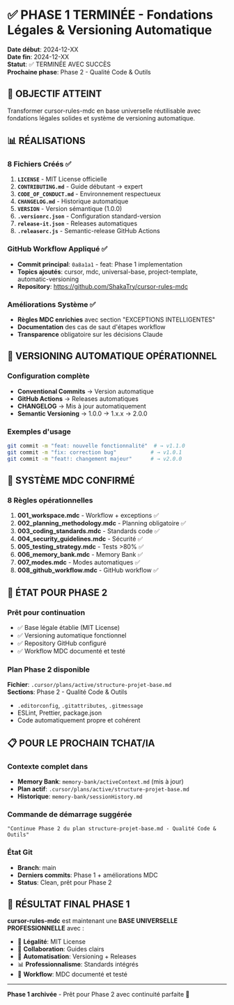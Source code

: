 # ✅ PHASE 1 TERMINÉE - Fondations Légales & Versioning Automatique

**Date début**: 2024-12-XX  
**Date fin**: 2024-12-XX  
**Statut**: ✅ TERMINÉE AVEC SUCCÈS  
**Prochaine phase**: Phase 2 - Qualité Code & Outils

## 🎯 OBJECTIF ATTEINT

Transformer cursor-rules-mdc en base universelle réutilisable avec fondations légales solides et système de versioning automatique.

## 📊 RÉALISATIONS

### **8 Fichiers Créés** ✅

1. **`LICENSE`** - MIT License officielle
2. **`CONTRIBUTING.md`** - Guide débutant → expert
3. **`CODE_OF_CONDUCT.md`** - Environnement respectueux
4. **`CHANGELOG.md`** - Historique automatique
5. **`VERSION`** - Version sémantique (1.0.0)
6. **`.versionrc.json`** - Configuration standard-version
7. **`release-it.json`** - Releases automatiques
8. **`.releaserc.js`** - Semantic-release GitHub Actions

### **GitHub Workflow Appliqué** ✅

- **Commit principal**: `0a8a1a1` - feat: Phase 1 implementation
- **Topics ajoutés**: cursor, mdc, universal-base, project-template, automatic-versioning
- **Repository**: https://github.com/ShakaTry/cursor-rules-mdc

### **Améliorations Système** ✅

- **Règles MDC enrichies** avec section "EXCEPTIONS INTELLIGENTES"
- **Documentation** des cas de saut d'étapes workflow
- **Transparence** obligatoire sur les décisions Claude

## 🤖 VERSIONING AUTOMATIQUE OPÉRATIONNEL

### **Configuration complète**

- **Conventional Commits** → Version automatique
- **GitHub Actions** → Releases automatiques
- **CHANGELOG** → Mis à jour automatiquement
- **Semantic Versioning** → 1.0.0 → 1.x.x → 2.0.0

### **Exemples d'usage**

```bash
git commit -m "feat: nouvelle fonctionnalité"  # → v1.1.0
git commit -m "fix: correction bug"           # → v1.0.1
git commit -m "feat!: changement majeur"      # → v2.0.0
```

## 🔧 SYSTÈME MDC CONFIRMÉ

### **8 Règles opérationnelles**

1. **001_workspace.mdc** - Workflow + exceptions ✅
2. **002_planning_methodology.mdc** - Planning obligatoire ✅
3. **003_coding_standards.mdc** - Standards code ✅
4. **004_security_guidelines.mdc** - Sécurité ✅
5. **005_testing_strategy.mdc** - Tests >80% ✅
6. **006_memory_bank.mdc** - Memory Bank ✅
7. **007_modes.mdc** - Modes automatiques ✅
8. **008_github_workflow.mdc** - GitHub workflow ✅

## 🚀 ÉTAT POUR PHASE 2

### **Prêt pour continuation**

- ✅ Base légale établie (MIT License)
- ✅ Versioning automatique fonctionnel
- ✅ Repository GitHub configuré
- ✅ Workflow MDC documenté et testé

### **Plan Phase 2 disponible**

**Fichier**: `.cursor/plans/active/structure-projet-base.md`  
**Sections**: Phase 2 - Qualité Code & Outils

- `.editorconfig`, `.gitattributes`, `.gitmessage`
- ESLint, Prettier, package.json
- Code automatiquement propre et cohérent

## 📋 POUR LE PROCHAIN TCHAT/IA

### **Contexte complet dans**

- **Memory Bank**: `memory-bank/activeContext.md` (mis à jour)
- **Plan actif**: `.cursor/plans/active/structure-projet-base.md`
- **Historique**: `memory-bank/sessionHistory.md`

### **Commande de démarrage suggérée**

```
"Continue Phase 2 du plan structure-projet-base.md - Qualité Code & Outils"
```

### **État Git**

- **Branch**: main
- **Derniers commits**: Phase 1 + améliorations MDC
- **Status**: Clean, prêt pour Phase 2

## 🎯 RÉSULTAT FINAL PHASE 1

**cursor-rules-mdc** est maintenant une **BASE UNIVERSELLE PROFESSIONNELLE** avec :

- 🔑 **Légalité**: MIT License
- 🤝 **Collaboration**: Guides clairs
- 🤖 **Automatisation**: Versioning + Releases
- 📊 **Professionnalisme**: Standards intégrés
- 🔄 **Workflow**: MDC documenté et testé

---

**Phase 1 archivée** - Prêt pour Phase 2 avec continuité parfaite 🎉
